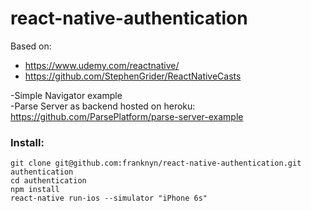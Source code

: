 # react-native-authentication

Based on:
* https://www.udemy.com/reactnative/
* https://github.com/StephenGrider/ReactNativeCasts

-Simple Navigator example  
-Parse Server as backend hosted on heroku: https://github.com/ParsePlatform/parse-server-example

### Install:
```
git clone git@github.com:franknyn/react-native-authentication.git authentication
cd authentication
npm install
react-native run-ios --simulator "iPhone 6s"
```